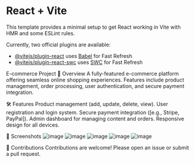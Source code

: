 # React + Vite

This template provides a minimal setup to get React working in Vite with HMR and some ESLint rules.

Currently, two official plugins are available:

- [@vitejs/plugin-react](https://github.com/vitejs/vite-plugin-react/blob/main/packages/plugin-react/README.md) uses [Babel](https://babeljs.io/) for Fast Refresh
- [@vitejs/plugin-react-swc](https://github.com/vitejs/vite-plugin-react-swc) uses [SWC](https://swc.rs/) for Fast Refresh

E-commerce Project
🌟 Overview
      A fully-featured e-commerce platform offering seamless online shopping experiences. Features include product management, order processing, user authentication, and secure payment integration.

🛠️ Features
    Product management (add, update, delete, view).
    User registration and login system.
    Secure payment integration ([e.g., Stripe, PayPal]).
    Admin dashboard for managing content and orders.
    Responsive design for all devices.

📸 Screenshots
![image](https://github.com/user-attachments/assets/2a37ac5f-64c5-4dd9-8a9e-089207e13abb)
![image](https://github.com/user-attachments/assets/d7048a47-8f5a-4b4b-b246-8221fac481c5)
![image](https://github.com/user-attachments/assets/9bf0aa9f-3c6c-43a2-ad73-d51d976c84f7)
![image](https://github.com/user-attachments/assets/8a602c8f-3e1f-428c-9490-99fb0a4cec24)
![image](https://github.com/user-attachments/assets/dfafe6e4-2d66-4638-a064-2f126aaa0c2c)


🤝 Contributions
Contributions are welcome! Please open an issue or submit a pull request.


